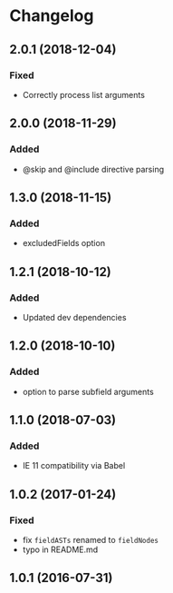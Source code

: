 # Changelog

## 2.0.1 (2018-12-04)

### Fixed

- Correctly process list arguments

## 2.0.0 (2018-11-29)

### Added

- @skip and @include directive parsing

## 1.3.0 (2018-11-15)

### Added

- excludedFields option


## 1.2.1 (2018-10-12)

### Added

- Updated dev dependencies


## 1.2.0 (2018-10-10)

### Added

- option to parse subfield arguments

## 1.1.0 (2018-07-03)

### Added

- IE 11 compatibility via Babel

## 1.0.2 (2017-01-24)

### Fixed

- fix `fieldASTs` renamed to `fieldNodes`
- typo in README.md

## 1.0.1 (2016-07-31)
